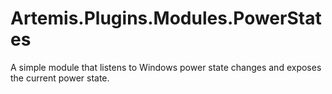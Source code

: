 # Artemis.Plugins.Modules.PowerStates
A simple module that listens to Windows power state changes and exposes the current power state.
